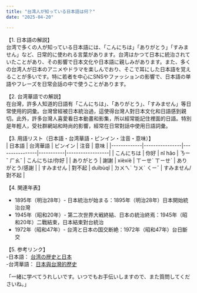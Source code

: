 ```yaml
---
title: "台湾人が知っている日本語は何？"
date: "2025-04-20"

---
```


【1. 日本語の解説】  
台湾で多くの人が知っている日本語には、「こんにちは」「ありがとう」「すみません」など、日常的に使われる言葉があります。台湾はかつて日本に統治されていたことがあり、その影響で日本文化や日本語に親しみがあります。また、多くの台湾人が日本のアニメやドラマを楽しんでおり、そこで耳にした日本語を覚えることが多いです。特に若者を中心にSNSやファッションの影響で、日本語の単語やフレーズを日常会話の中で使うことがあります。

【2. 台湾華語での解説】  
在台灣，許多人知道的日語有「こんにちは」、「ありがとう」、「すみません」等日常使用的詞彙。台灣曾經被日本統治過，這使得台灣人對日本文化和日語感到親切。此外，許多台灣人喜愛看日本動畫和影集，所以經常能記住裡面的日語。特別是年輕人，受社群網站和時尚的影響，經常在日常對話中使用日語詞彙。

【3. 用語リスト（日本語・台湾華語・ピンイン・注音・意味）】  
| 日本語     | 台湾華語     | ピンイン       | 注音      | 意味             |
|-------------|----------------|----------------|-----------|------------------|
| こんにちは | 你好           | nǐ hǎo          | ㄋㄧˇ ㄏㄠˇ   | こんにちは/你好    |
| ありがとう   | 謝謝           | xièxiè          | ㄒㄧㄝˋ ㄒㄧㄝˋ | ありがとう/感謝    |
| すみません   | 對不起         | duìbùqǐ        | ㄉㄨㄟˋ ㄅㄨˋ ㄑㄧˇ | すみません/對不起 |
  
【4. 関連年表】  
- 1895年（明治28年）- 日本統治が始まる：1895年（明治28年）日本開始統治台灣  
- 1945年（昭和20年）- 第二次世界大戦終結、日本の統治終焉：1945年（昭和20年）二戰結束，日本結束對台統治  
- 1972年（昭和47年）- 台湾と日本の国交断絶：1972年（昭和47年）台日斷交  

【5. 参考リンク】  
-日本語： [台湾の歴史と日本](https://www.nippon.com/ja/in-depth/a05903/)  
-台湾華語： [日本與台灣的歷史](https://www.mirrormedia.mg/story/20200804pol006/)  

「一緒に学べてうれしいです。いつでもお手伝いしますので、また質問してくださいね。」

